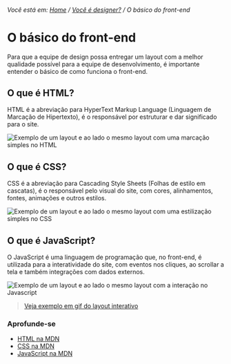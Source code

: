 ###### Você está em: [Home](/README.md) / [Você é designer?](/docs/chapter-2/) / O básico do front-end

# O básico do front-end

Para que a equipe de design possa entregar um layout com a melhor qualidade possível para a equipe de desenvolvimento, é importante entender o básico de como funciona o front-end.

## O que é HTML?

HTML é a abreviação para HyperText Markup Language (Linguagem de Marcação de Hipertexto), é o responsável por estruturar e dar significado para o site.

![Exemplo de um layout e ao lado o mesmo layout com uma marcação simples no HTML](https://user-images.githubusercontent.com/3299130/186409203-cfdc41a9-ebce-4489-841f-e6a4fe45b677.png)


## O que é CSS?

CSS é a abreviação para Cascading Style Sheets (Folhas de estilo em cascatas), é o responsável pelo visual do site, com cores, alinhamentos, fontes, animações e outros estilos.

![Exemplo de um layout e ao lado o mesmo layout com uma estilização simples no CSS](https://user-images.githubusercontent.com/3299130/186409257-bceaf7cf-71b6-498a-8aa3-5d031d810d59.png)


## O que é JavaScript?

O JavaScript é uma linguagem de programação que, no front-end, é utilizada para a interatividade do site, com eventos nos cliques, ao scrollar a tela e também integrações com dados externos. 

![Exemplo de um layout e ao lado o mesmo layout com a interação no Javascript](https://user-images.githubusercontent.com/3299130/186420540-8c37376f-0ce1-4c17-bcf8-e97c86b3d074.png)

> [Veja exemplo em gif do layout interativo](https://storage.googleapis.com/figmotion-renderer/videos/4%3A92%3ALy3hqghmdv5W-468594aa-5e61-4a9f-a869-59bcc256d7a8.gif?GoogleAccessId=cloud-run-frames-handler%40figmotion.iam.gserviceaccount.com&Expires=1661348108&Signature=DfadlzWqxnjzQApeLgTyWT13Vc5V4NsaYF21jsDQB%2BjLiztAJLx32%2FYxx8gjzeWLEnB54tVKj15dUfWH8z2CutJ%2BsYFZB0ZwgCr9nOUp%2BhRZgbktRhueXAYfX7kUiH%2FhJnoF%2F3tR11CRVD6M8APT%2BF6CxnzELQNhhwuHMR4gPccGDkz%2Fo7cLePO68znBKPccCxyvKOWHtmbryXsyl4pzscEnwrLGtuu4Zp51rITuCPay3ev8%2FUSQy5393nlAGmFZAN%2BJJl%2BapIfUfDoxNbECEmxYYBdKQa7PgsaDMWQsqoDPp3JXHKlVYLqci%2FzZF%2Bzv4o4VPb7FCVPgpvuN1h%2Btpg%3D%3D)



### Aprofunde-se

- [HTML na MDN](https://developer.mozilla.org/pt-BR/docs/Web/HTML)
- [CSS na MDN](https://developer.mozilla.org/pt-BR/docs/Web/CSS)
- [JavaScript na MDN](https://developer.mozilla.org/pt-BR/docs/Web/JavaScript)
